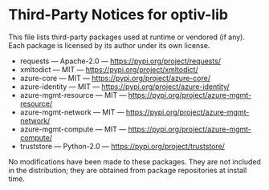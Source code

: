 # Third-Party Notices for optiv-lib

This file lists third-party packages used at runtime or vendored (if any).
Each package is licensed by its author under its own license.

- requests — Apache-2.0 — https://pypi.org/project/requests/
- xmltodict — MIT — https://pypi.org/project/xmltodict/
- azure-core — MIT — https://pypi.org/project/azure-core/
- azure-identity — MIT — https://pypi.org/project/azure-identity/
- azure-mgmt-resource — MIT — https://pypi.org/project/azure-mgmt-resource/
- azure-mgmt-network — MIT — https://pypi.org/project/azure-mgmt-network/
- azure-mgmt-compute — MIT — https://pypi.org/project/azure-mgmt-compute/
- truststore — Python-2.0 — https://pypi.org/project/truststore/

No modifications have been made to these packages. They are not included in the
distribution; they are obtained from package repositories at install time.
